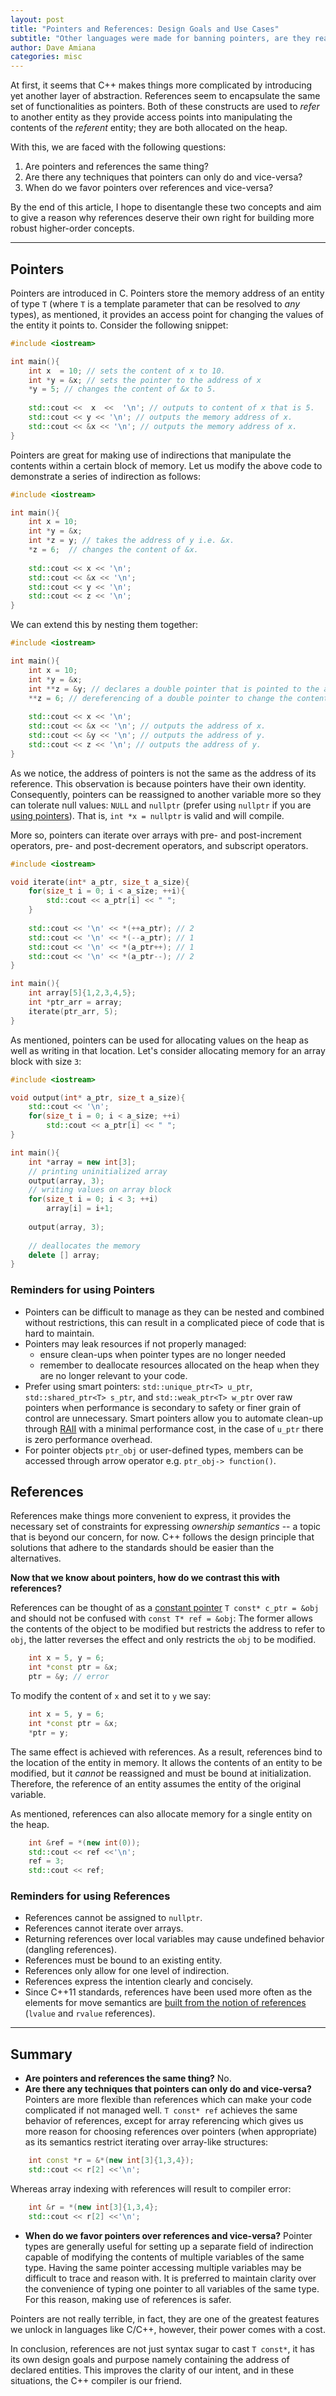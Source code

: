 ```yaml
---
layout: post
title: "Pointers and References: Design Goals and Use Cases"
subtitle: "Other languages were made for banning pointers, are they really terrible?"
author: Dave Amiana
categories: misc
---
```


At first, it seems that C++ makes things more complicated by introducing yet another layer of abstraction. References seem to encapsulate the same set of functionalities as pointers. Both of these constructs are used to *refer* to another entity as they provide access points into manipulating the contents of the *referent* entity; they are both allocated on the heap. 

With this, we are faced with the following questions: 
1. Are pointers and references the same thing? 
2. Are there any techniques that pointers can only do and vice-versa?
3. When do we favor pointers over references and vice-versa?

By the end of this article, I hope to disentangle these two concepts and aim to give a reason why references deserve their own right for building more robust higher-order concepts. 

---

## Pointers

Pointers are introduced in C. Pointers store the memory address of an entity of type `T` (where `T` is a template parameter that can be resolved to *any* types), as mentioned, it provides an access point for changing the values of the entity it points to. Consider the following snippet:

```C++
#include <iostream>

int main(){
    int x  = 10; // sets the content of x to 10.
    int *y = &x; // sets the pointer to the address of x
    *y = 5; // changes the content of &x to 5.
    
    std::cout <<  x  <<  '\n'; // outputs to content of x that is 5.
    std::cout << y << '\n'; // outputs the memory address of x.
    std::cout << &x << '\n'; // outputs the memory address of x.
}

```

Pointers are great for making use of indirections that manipulate the contents within a certain block of memory. Let us modify the above code  to demonstrate a series of indirection as follows:

```C++
#include <iostream>

int main(){
    int x = 10;
    int *y = &x;
    int *z = y; // takes the address of y i.e. &x.
    *z = 6;  // changes the content of &x. 
    
    std::cout << x << '\n';
    std::cout << &x << '\n';
    std::cout << y << '\n';
    std::cout << z << '\n';
}
```
We can extend this by nesting them together:

```C++
#include <iostream>

int main(){
    int x = 10;
    int *y = &x;
    int **z = &y; // declares a double pointer that is pointed to the address of y.
    **z = 6; // dereferencing of a double pointer to change the content of x.
    
    std::cout << x << '\n';
    std::cout << &x << '\n'; // outputs the address of x.
    std::cout << &y << '\n'; // outputs the address of y.
    std::cout << z << '\n'; // outputs the address of y.
}
```
As we notice, the address of pointers is not the same as the address of its reference. This observation is because pointers have their own identity. Consequently, pointers can be reassigned to another variable more so they can tolerate null values: `NULL` and `nullptr` (prefer using `nullptr` if you are [using pointers](https://www.ibm.com/docs/en/i/7.3?topic=pointers-null)). That is, `int *x = nullptr` is valid and will compile.

More so, pointers can iterate over arrays with pre- and post-increment operators, pre- and post-decrement operators, and subscript operators.

```C++
#include <iostream>

void iterate(int* a_ptr, size_t a_size){
    for(size_t i = 0; i < a_size; ++i){
        std::cout << a_ptr[i] << " ";
    }
    
    std::cout << '\n' << *(++a_ptr); // 2
    std::cout << '\n' << *(--a_ptr); // 1 
    std::cout << '\n' << *(a_ptr++); // 1
    std::cout << '\n' << *(a_ptr--); // 2
}

int main(){
    int array[5]{1,2,3,4,5};
    int *ptr_arr = array;
    iterate(ptr_arr, 5);
}

```

As mentioned, pointers can be used for allocating values on the heap as well as writing in that location. Let's consider allocating memory for an array block with size `3`:

```C++
#include <iostream>

void output(int* a_ptr, size_t a_size){
    std::cout << '\n';
    for(size_t i = 0; i < a_size; ++i)
        std::cout << a_ptr[i] << " ";
}

int main(){
    int *array = new int[3];
    // printing uninitialized array
    output(array, 3);
    // writing values on array block
    for(size_t i = 0; i < 3; ++i)
        array[i] = i+1;
    
    output(array, 3);
    
    // deallocates the memory
    delete [] array; 
}

```

### Reminders for using Pointers
- Pointers can be difficult to manage as they can be nested and combined without restrictions, this can result in a complicated piece of code that is hard to maintain. 
- Pointers may leak resources if not properly managed: 
  - ensure clean-ups when pointer types are no longer needed
  - remember to deallocate resources allocated on the heap when they are no longer relevant to your code.
- Prefer using smart pointers: `std::unique_ptr<T> u_ptr`, `std::shared_ptr<T> s_ptr`, and `std::weak_ptr<T> w_ptr` over raw pointers when performance is secondary to safety or finer grain of control are unnecessary. Smart pointers allow you to automate clean-up through [RAII](https://bityl.co/8BOl) with a minimal performance cost, in the case of `u_ptr` there is zero performance overhead. 
- For pointer objects `ptr_obj` or user-defined types, members can be accessed through arrow operator e.g. `ptr_obj-> function()`.

## References

References make things more convenient to express, it provides the necessary set of constraints for expressing *ownership semantics* -- a topic that is beyond our concern, for now. C++ follows the design principle that solutions that adhere to the standards should be easier than the alternatives. 

**Now that we know about pointers, how do we contrast this with references?**

References can be thought of as a  [constant pointer](https://bityl.co/8BUS)  `T const* c_ptr = &obj` and should not be confused with `const T* ref = &obj`: The former allows the contents of the object to be modified but restricts the address to refer to `obj`, the latter reverses the effect and only restricts the `obj` to be modified.

```C++
    int x = 5, y = 6;
    int *const ptr = &x;
    ptr = &y; // error
```
To modify the content of `x` and set it to `y` we say:
```C++
    int x = 5, y = 6;
    int *const ptr = &x;
    *ptr = y;
```

The same effect is achieved with references. As a result, references bind to the location of the entity in memory. It allows the contents of an entity to be modified, but it *cannot* be reassigned and must be bound at initialization. Therefore, the reference of an entity assumes the entity of the original variable. 

As mentioned, references can also allocate memory for a single entity on the heap.
```C++
    int &ref = *(new int(0));
    std::cout << ref <<'\n';
    ref = 3;
    std::cout << ref;
```

### Reminders for using References
- References cannot be assigned to `nullptr`.
- References cannot iterate over arrays.
- Returning references over local variables may cause undefined behavior (dangling references).
- References must be bound to an existing entity. 
- References only allow for one level of indirection.
- References express the intention clearly and concisely. 
- Since C++11 standards, references have been used more often as the elements for move semantics are  [built from the notion of references](https://en.cppreference.com/w/cpp/language/move_constructor)  (`lvalue` and `rvalue` references).


---

## Summary

- **Are pointers and references the same thing?** No.
- **Are there any techniques that pointers can only do and vice-versa?** Pointers are more flexible than references which can make your code complicated if not managed well. `T const* ref` achieves the same behavior of references, except for array referencing which gives us more reason for choosing references over pointers (when appropriate) as its semantics restrict iterating over array-like structures:

```C++
    int const *r = &*(new int[3]{1,3,4});
    std::cout << r[2] <<'\n';
```
Whereas array indexing with references will result to compiler error:

```C++
    int &r = *(new int[3]{1,3,4};
    std::cout << r[2] <<'\n';
```

- **When do we favor pointers over references and vice-versa?** Pointer types are generally useful for setting up a separate field of indirection capable of modifying the contents of multiple variables of the same type. Having the same pointer accessing multiple variables may be difficult to trace and reason with. It is preferred to maintain clarity over the convenience of typing one pointer to all variables of the same type. For this reason, making use of references is safer.

Pointers are not really terrible, in fact, they are one of the greatest features we unlock in languages like C/C++, however, their power comes with a cost. 

In conclusion, references are not just syntax sugar to cast `T const*`, it has its own design goals and purpose namely containing the address of declared entities. This improves the clarity of our intent, and in these situations, the C++ compiler is our friend.  
